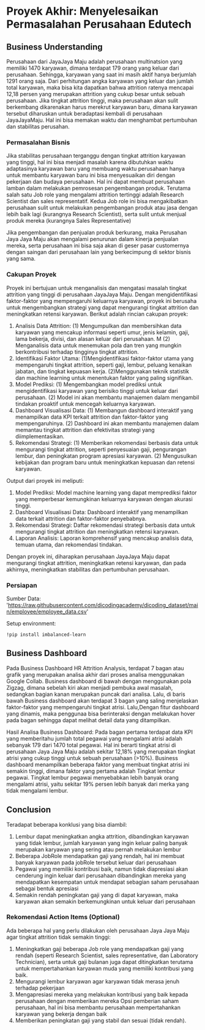# Proyek Akhir: Menyelesaikan Permasalahan Perusahaan Edutech

## Business Understanding

Perusahaan dari JayaJaya Maju adalah perusahaan multinatsion yang memiliki 1470 karyawan, dimana terdapat 179 orang yang keluar dari perusahaan. Sehingga, karyawan yang saat ini masih aktif hanya berjumlah 1291 orang saja. Dari perhitungan angka karyawan yang keluar dan jumlah total karyawan, maka bisa kita dapatkan bahwa attrition ratenya mencapai 12,18 persen yang merupakan attrition yang cukup besar untuk sebuah perusahaan. Jika tingkat attrition tinggi, maka perusahaan akan sulit berkembang dikarenakan harus merekrut karyawan baru, dimana karyawan tersebut diharuskan untuk beradaptasi kembali di perusahaan JayaJayaMaju. Hal ini bisa memakan waktu dan menghambat pertumbuhan dan stabilitas perusahan.

### Permasalahan Bisnis

Jika stabilitas perusahaan terganggu dengan tingkat attrition karyawan yang tinggi, hal ini bisa menjadi masalah karena dibutuhkan waktu adaptasinya karyawan baru yang membuang waktu perusahaan hanya untuk membantu karyawan baru ini bisa menyesuaikan diri dengan pekerjaan dan budaya perusahaan. Hal ini dapat membuat perusahaan lamban dalam melakukan pemrosesan pengembangan produk. Terutama salah satu Job role yang mengalami attrition tertinggi adalah Research Scientist dan sales representatif. Kedua Job role ini bisa mengakibatkan perusahaan sulit untuk melakukan pengembangan produk atau jasa dengan lebih baik lagi (kurangnya Research Scientist), serta sulit untuk menjual produk mereka (kurangnya Sales Representative)

Jika pengembangan dan penjualan produk berkurang, maka Perusahan Jaya Jaya Maju akan mengalami penurunan dalam kinerja penjualan mereka, serta perusahaan ini bisa saja akan di geser pasar customernya dengan saingan dari perusahaan lain yang berkecimpung di sektor bisnis yang sama. 

### Cakupan Proyek
Proyek ini bertujuan untuk menganalisis dan mengatasi masalah tingkat attrition yang tinggi di perusahaan JayaJaya Maju. Dengan mengidentifikasi faktor-faktor yang mempengaruhi keluarnya karyawan, proyek ini berusaha untuk mengembangkan strategi yang dapat mengurangi tingkat attrition dan meningkatkan retensi karyawan. Berikut adalah rincian cakupan proyek:

1. Analisis Data Attrition:
(1) Mengumpulkan dan membersihkan data karyawan yang mencakup informasi seperti umur, jenis kelamin, gaji, lama bekerja, divisi, dan alasan keluar dari perusahaan. M
(2) Menganalisis data untuk menemukan pola dan tren yang mungkin berkontribusi terhadap tingginya tingkat attrition.
2. Identifikasi Faktor Utama:
(1)Mengidentifikasi faktor-faktor utama yang mempengaruhi tingkat attrition, seperti gaji, lembur, peluang kenaikan jabatan, dan tingkat kepuasan kerja.
(2)Menggunakan teknik statistik dan machine learning untuk menentukan faktor yang paling signifikan.
3. Model Prediksi:
(1) Mengembangkan model prediksi untuk mengidentifikasi karyawan yang berisiko tinggi untuk keluar dari perusahaan.
(2) Model ini akan membantu manajemen dalam mengambil tindakan proaktif untuk mencegah keluarnya karyawan.
4. Dashboard Visualisasi Data:
(1) Membangun dashboard interaktif yang menampilkan data KPI terkait attrition dan faktor-faktor yang mempengaruhinya.
(2) Dashboard ini akan membantu manajemen dalam memantau tingkat attrition dan efektivitas strategi yang diimplementasikan.
5. Rekomendasi Strategi:
(1) Memberikan rekomendasi berbasis data untuk mengurangi tingkat attrition, seperti penyesuaian gaji, pengurangan lembur, dan peningkatan program apresiasi karyawan.
(2) Mengusulkan kebijakan dan program baru untuk meningkatkan kepuasan dan retensi karyawan.

Output dari proyek ini meliputi:

1. Model Prediksi: Model machine learning yang dapat memprediksi faktor yang memperbesar kemungkinan keluarnya karyawan dengan akurasi tinggi.
2. Dashboard Visualisasi Data: Dashboard interaktif yang menampilkan data terkait attrition dan faktor-faktor penyebabnya.
3. Rekomendasi Strategi: Daftar rekomendasi strategi berbasis data untuk mengurangi tingkat attrition dan meningkatkan retensi karyawan.
4. Laporan Analisis: Laporan komprehensif yang mencakup analisis data, temuan utama, dan rekomendasi tindakan.

Dengan proyek ini, diharapkan perusahaan JayaJaya Maju dapat mengurangi tingkat attrition, meningkatkan retensi karyawan, dan pada akhirnya, meningkatkan stabilitas dan pertumbuhan perusahaan.

### Persiapan
Sumber Data: 'https://raw.githubusercontent.com/dicodingacademy/dicoding_dataset/main/employee/employee_data.csv'

Setup environment:
```
!pip install imbalanced-learn
```

## Business Dashboard

Pada Business Dashboard HR Attrition Analysis, terdapat 7 bagan atau grafik yang merupakan analisa akhir dari proses analisa menggunakan Google Collab. Business dashboard di bawah dengan menggunakan pola Zigzag, dimana sebelah kiri akan menjadi pembuka awal masalah, sedangkan bagian kanan merupakan puncak dari analisa. Lalu, di baris bawah Business dashboard akan terdapat 3 bagan yang saling menjelaskan faktor-faktor yang mempengaruhi tingkat atrisi. Lalu,Dengan fitur dashboard yang dinamis, maka penggunaa bisa berinteraksi dengan melakukan hover pada bagan sehingga dapat melihat detail data yang ditampilkan. 

Hasil Analisa Business Dashboard:
Pada bagan pertama terdapat data KPI yang memberitahu jumlah total pegawai yang mengalami atrisi adalah sebanyak 179 dari 1470 total pegawai. Hal ini berarti tingkat atrisi di perusahaan Jaya Jaya Maju adalah sekitar 12,18% yang merupakan tingkat atrisi yang cukup tinggi untuk sebuah perusahaan (>10%). Business dashboard menampilkan beberapa faktor yang membuat tingkat atrisi ini semakin tinggi, dimana faktor yang pertama adalah Tingkat lembur pegawai. Tingkat lembur pegawai menyebabkan lebih banyak orang mengalami atrisi, yaitu sekitar 19% persen lebih banyak dari merka yang tidak mengalami lembur.

## Conclusion
Teradapat beberapa konklusi yang bisa diambil:
1. Lembur dapat meningkatkan angka attrition, dibandingkan karyawan yang tidak lembur, jumlah karyawan yang ingin keluar paling banyak merupakan karyawan yang sering atau pernah melakukan lembur
2. Beberapa JobRole mendapatkan gaji yang rendah, hal ini membuat banyak karyawan pada jobRole tersebut keluar dari perusahaan
3. Pegawai yang memiliki kontribusi baik, namun tidak diapresiasi akan cenderung ingin keluar dari perusahaan dibandingkan mereka yang mendapatkan kesempatan untuk mendapat sebagian saham perusahaan sebagai bentuk apresiasi
4. Semakin rendah peningkatan gaji yang di dapat karyawan, maka karyawan akan semakin berkemungkinan untuk keluar dari perusahaan 


### Rekomendasi Action Items (Optional)

Ada beberapa hal yang perlu dilakukan oleh perusahaan Jaya Jaya Maju agar tingkat attrition tidak semakin tinggi:
1. Meningkatkan gaji beberapa Job role yang mendapatkan gaji yang rendah (seperti Research Scientist, sales representative, dan Laboratory Technician), serta untuk gaji bulanan juga dapat ditingkatkan terutama untuk mempertahankan karyawan muda yang memiliki kontribusi yang baik.
2. Mengurangi lembur karyawan agar karyawan tidak merasa jenuh terhadap pekerjaan
3. Mengapresiasi mereka yang melakukan kontribusi yang baik kepada perusahaan dengan memberikan mereka Opsi pemberian saham perusahaan, hal ini bisa membantu perusahaan mempertahankan karyawan yang bekerja dengan baik
4. Memberikan peningkatan gaji yang stabil dan sesuai (tidak rendah). 
